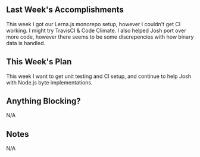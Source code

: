 ## Last Week's Accomplishments

This week I got our Lerna.js monorepo setup, however I couldn't get CI working. I might try TravisCI & Code Climate.
I also helped Josh port over more code, however there seems to be some discrepencies with how binary data is handled.

## This Week's Plan

This week I want to get unit testing and CI setup, and continue to help Josh with Node.js byte implementations.

## Anything Blocking?

N/A

## Notes

N/A
